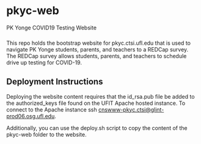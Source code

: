 # pkyc-web
PK Yonge COVID19 Testing Website

###

This repo holds the bootstrap website for pkyc.ctsi.ufl.edu that is used to navigate PK Yonge students, parents, and teachers to a REDCap survey. The REDCap survey allows students, parents, and teachers to schedule drive up testing for COVID-19.

## Deployment Instructions

Deploying the website content requires that the id_rsa.pub file be added to the authorized_keys file found on the UFIT Apache hosted instance. To connect to the Apache instance ssh cnswww-pkyc.ctsi@glint-prod06.osg.ufl.edu.

Additionally, you can use the deploy.sh script to copy the content of the pkyc-web folder to the website.
